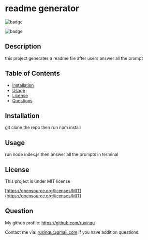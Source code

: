 # readme generator

![badge](https://img.shields.io/badge/License-MIT-green.svg)

![badge](https://img.shields.io/github/languages/top/ruxinqu/readme-generator)

## Description

this project generates a readme file after users answer all the prompt

## Table of Contents
- [Installation](#installation)
- [Usage](#usage)
- [License](#license)
- [Questions](#questions)

## Installation

git clone the repo then run npm install

## Usage

run node index.js then answer all the prompts in terminal


## License

This project is under MIT license

[https://opensource.org/licenses/MIT](https://opensource.org/licenses/MIT)

## Question
  My github profile: https://github.com/ruxinqu

  Contact me via: ruxinqu@gmail.com if you have addition questions.